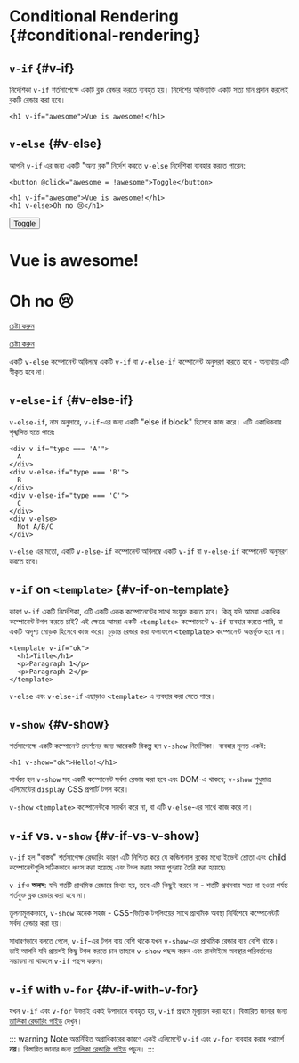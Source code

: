 # Conditional Rendering {#conditional-rendering}

<div class="options-api">
  <VueSchoolLink href="https://vueschool.io/lessons/conditional-rendering-in-vue-3" title="বিনামূল্যে Vue.js Conditional Rendering পাঠ"/>
</div>

<div class="composition-api">
  <VueSchoolLink href="https://vueschool.io/lessons/vue-fundamentals-capi-conditionals-in-vue" title="বিনামূল্যে Vue.js Conditional Rendering পাঠ"/>
</div>

<script setup>
import { ref } from 'vue'
const awesome = ref(true)
</script>

## `v-if` {#v-if}

নির্দেশিকা `v-if` শর্তসাপেক্ষে একটি ব্লক রেন্ডার করতে ব্যবহৃত হয়। নির্দেশের অভিব্যক্তি একটি সত্য মান প্রদান করলেই ব্লকটি রেন্ডার করা হবে।

```vue-html
<h1 v-if="awesome">Vue is awesome!</h1>
```

## `v-else` {#v-else}

আপনি `v-if` এর জন্য একটি "অন্য ব্লক" নির্দেশ করতে `v-else` নির্দেশিকা ব্যবহার করতে পারেন:

```vue-html
<button @click="awesome = !awesome">Toggle</button>

<h1 v-if="awesome">Vue is awesome!</h1>
<h1 v-else>Oh no 😢</h1>
```

<div class="demo">
  <button @click="awesome = !awesome">Toggle</button>
  <h1 v-if="awesome">Vue is awesome!</h1>
  <h1 v-else>Oh no 😢</h1>
</div>

<div class="composition-api">

[চেষ্টা করুন](https://play.vuejs.org/#eNpFjkEOgjAQRa8ydIMulLA1hegJ3LnqBskAjdA27RQXhHu4M/GEHsEiKLv5mfdf/sBOxux7j+zAuCutNAQOyZtcKNkZbQkGsFjBCJXVHcQBjYUSqtTKERR3dLpDyCZmQ9bjViiezKKgCIGwM21BGBIAv3oireBYtrK8ZYKtgmg5BctJ13WLPJnhr0YQb1Lod7JaS4G8eATpfjMinjTphC8wtg7zcwNKw/v5eC1fnvwnsfEDwaha7w==)

</div>
<div class="options-api">

[চেষ্টা করুন](https://play.vuejs.org/#eNpFjj0OwjAMha9iMsEAFWuVVnACNqYsoXV/RJpEqVOQqt6DDYkTcgRSWoplWX7y56fXs6O1u84jixlvM1dbSoXGuzWOIMdCekXQCw2QS5LrzbQLckje6VEJglDyhq1pMAZyHidkGG9hhObRYh0EYWOVJAwKgF88kdFwyFSdXRPBZidIYDWvgqVkylIhjyb4ayOIV3votnXxfwrk2SPU7S/PikfVfsRnGFWL6akCbeD9fLzmK4+WSGz4AA5dYQY=)

</div>

একটি `v-else` কম্পোনেন্ট অবিলম্বে একটি `v-if` বা `v-else-if` কম্পোনেন্ট অনুসরণ করতে হবে - অন্যথায় এটি স্বীকৃত হবে না।

## `v-else-if` {#v-else-if}

`v-else-if`, নাম অনুসারে, `v-if`-এর জন্য একটি "else if block" হিসেবে কাজ করে। এটি একাধিকবার শৃঙ্খলিত হতে পারে:

```vue-html
<div v-if="type === 'A'">
  A
</div>
<div v-else-if="type === 'B'">
  B
</div>
<div v-else-if="type === 'C'">
  C
</div>
<div v-else>
  Not A/B/C
</div>
```

`v-else` এর মতো, একটি `v-else-if` কম্পোনেন্ট অবিলম্বে একটি `v-if` বা `v-else-if` কম্পোনেন্ট অনুসরণ করতে হবে।

## `v-if` on `<template>` {#v-if-on-template}

কারণ `v-if` একটি নির্দেশিকা, এটি একটি একক কম্পোনেন্টের সাথে সংযুক্ত করতে হবে। কিন্তু যদি আমরা একাধিক কম্পোনেন্ট টগল করতে চাই? এই ক্ষেত্রে আমরা একটি `<template>` কম্পোনেন্টে `v-if` ব্যবহার করতে পারি, যা একটি অদৃশ্য মোড়ক হিসেবে কাজ করে। চূড়ান্ত রেন্ডার করা ফলাফলে `<template>` কম্পোনেন্ট অন্তর্ভুক্ত হবে না।

```vue-html
<template v-if="ok">
  <h1>Title</h1>
  <p>Paragraph 1</p>
  <p>Paragraph 2</p>
</template>
```

`v-else` এবং `v-else-if` এছাড়াও `<template>` এ ব্যবহার করা যেতে পারে।

## `v-show` {#v-show}

শর্তসাপেক্ষে একটি কম্পোনেন্ট প্রদর্শনের জন্য আরেকটি বিকল্প হল `v-show` নির্দেশিকা। ব্যবহার মূলত একই:

```vue-html
<h1 v-show="ok">Hello!</h1>
```

পার্থক্য হল `v-show` সহ একটি কম্পোনেন্ট সর্বদা রেন্ডার করা হবে এবং DOM-এ থাকবে; `v-show` শুধুমাত্র এলিমেন্টের `display` CSS প্রপার্টি টগল করে।

`v-show` `<template>` কম্পোনেন্টকে সমর্থন করে না, বা এটি `v-else`-এর সাথে কাজ করে না।

## `v-if` vs. `v-show` {#v-if-vs-v-show}

`v-if` হল "বাস্তব" শর্তসাপেক্ষ রেন্ডারিং কারণ এটি নিশ্চিত করে যে কন্ডিশনাল ব্লকের মধ্যে ইভেন্ট শ্রোতা এবং child কম্পোনেন্টগুলি সঠিকভাবে ধ্বংস করা হয়েছে এবং টগল করার সময় পুনরায় তৈরি করা হয়েছে৷

`v-if`ও **অলস**: যদি শর্তটি প্রাথমিক রেন্ডারে মিথ্যা হয়, তবে এটি কিছুই করবে না - শর্তটি প্রথমবার সত্য না হওয়া পর্যন্ত শর্তযুক্ত ব্লক রেন্ডার করা হবে না।

তুলনামূলকভাবে, `v-show` অনেক সহজ - CSS-ভিত্তিক টগলিংয়ের সাথে প্রাথমিক অবস্থা নির্বিশেষে কম্পোনেন্টটি সর্বদা রেন্ডার করা হয়।

সাধারণভাবে বলতে গেলে, `v-if`-এর টগল ব্যয় বেশি থাকে যখন `v-show`-এর প্রাথমিক রেন্ডার ব্যয় বেশি থাকে। তাই আপনি যদি প্রায়শই কিছু টগল করতে চান তাহলে `v-show` পছন্দ করুন এবং রানটাইমে অবস্থার পরিবর্তনের সম্ভাবনা না থাকলে `v-if` পছন্দ করুন।

## `v-if` with `v-for` {#v-if-with-v-for}

যখন `v-if` এবং `v-for` উভয়ই একই উপাদানে ব্যবহৃত হয়, `v-if` প্রথমে মূল্যায়ন করা হবে। বিস্তারিত জানার জন্য [তালিকা রেন্ডারিং গাইড](list#v-for-with-v-if) দেখুন।

::: warning Note
অন্তর্নিহিত অগ্রাধিকারের কারণে একই এলিমেন্টে `v-if` এবং `v-for` ব্যবহার করার পরামর্শ **নয়**। বিস্তারিত জানার জন্য [তালিকা রেন্ডারিং গাইড](list#v-for-with-v-if) পড়ুন।
:::
